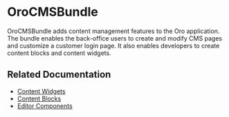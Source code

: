 <a id="bundle-docs-commerce-cms-bundle"></a>

# OroCMSBundle

OroCMSBundle adds content management features to the Oro application. The bundle enables the back-office users to create and modify CMS pages and customize a customer login page. It also enables developers to create content blocks and content widgets.

## Related Documentation

* [Content Widgets](content-widgets/index.md#content-widgets)
* [Content Blocks](content-blocks.md#bundle-docs-commerce-cms-bundle-content-blocks)
* [Editor Components](editor-components.md#bundle-docs-commerce-cms-bundle-editor-components)

<!-- Frontend -->
